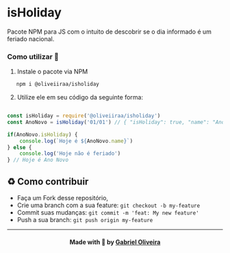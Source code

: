 # isHoliday
Pacote NPM para JS com o intuito de descobrir se o dia informado é um feriado nacional.

### Como utilizar 📝

1. Instale o pacote via NPM

```sh
   npm i @oliveiiraa/isholiday
   ```

2. Utilize ele em seu código da seguinte forma:

```js

const isHoliday = require('@oliveiiraa/isholiday')
const AnoNovo = isHoliday('01/01') // { "isHoliday": true, "name": "Ano Novo" }

if(AnoNovo.isHoliday) {
    console.log(`Hoje é ${AnoNovo.name}`)
} else {
    console.log('Hoje não é feriado')
} // Hoje é Ano Novo

```

## :recycle: Como contribuir

- Faça um Fork desse repositório,
- Crie uma branch com a sua feature: `git checkout -b my-feature`
- Commit suas mudanças: `git commit -m 'feat: My new feature'`
- Push a sua branch: `git push origin my-feature`

---

<h4 align=center>Made with 💙 by <a href="https://www.linkedin.com/in/gabriel-h-oliveira/">Gabriel Oliveira</a></h4>